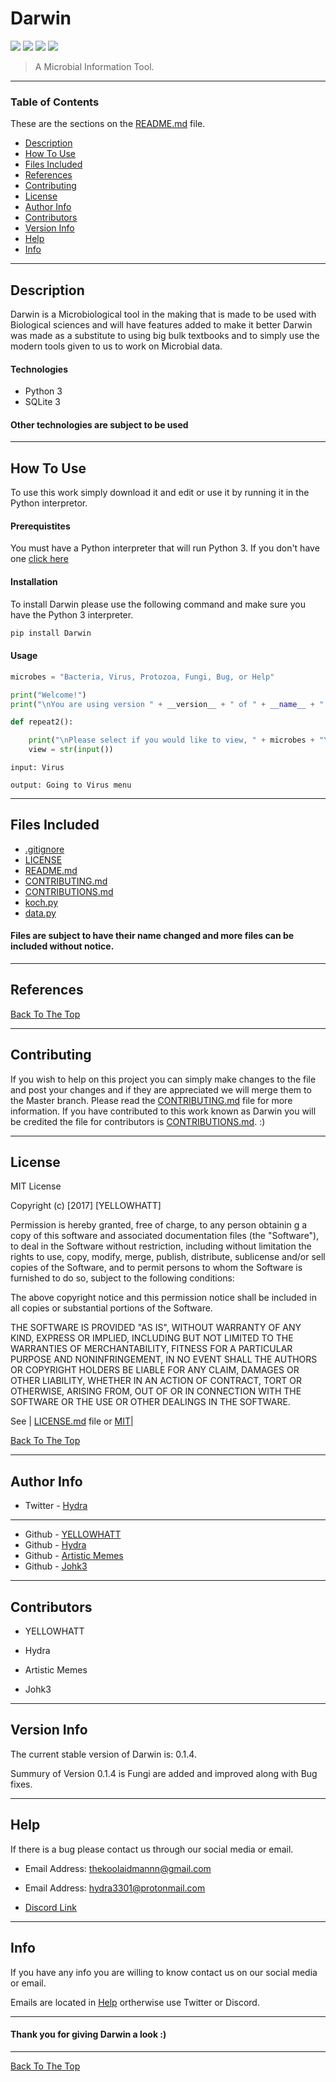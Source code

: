 # Darwin 

![](https://img.shields.io/badge/python-3.6-blue.svg) ![](https://img.shields.io/badge/license-MIT-lightgray.svg) ![](https://img.shields.io/badge/version-0.1.4-yellow.svg) ![](https://img.shields.io/badge/build-passing-green.svg)

> A Microbial Information Tool. 

---

### Table of Contents 

These are the sections on the [README.md](https://github.com/YELLOWHATT/Darwin/blob/master/README.md) file. 

- [Description](#description)
- [How To Use](#how-to-use)
- [Files Included](#files-included) 
- [References](#references) 
- [Contributing](#contributing) 
- [License](#license)
- [Author Info](#author-info)
- [Contributors](#contributors) 
- [Version Info](#version-info)
- [Help](#help) 
- [Info](#info) 

--- 

## Description 

Darwin is a Microbiological tool in the making that is made to be used with Biological sciences and will have features added to 
make it better Darwin was made as a substitute to using big bulk textbooks and to simply use the modern tools given to us to work 
on Microbial data. 

#### Technologies 

- Python 3 
- SQLite 3 

#### Other technologies are subject to be used 

--- 

## How To Use 

To use this work simply download it and edit or use it by running it in the Python interpretor. 

#### Prerequistites 

You must have a Python interpreter that will run Python 3. If you don't have one [click here](https://www.python.org/downloads/release/python-368/) 

#### Installation 

To install Darwin please use the following command and make sure you have the Python 3 interpreter. 

```bash 
pip install Darwin 
```

#### Usage 

```python 
microbes = "Bacteria, Virus, Protozoa, Fungi, Bug, or Help"

print("Welcome!")
print("\nYou are using version " + __version__ + " of " + __name__ + " made by " + __author__)

def repeat2():

    print("\nPlease select if you would like to view, " + microbes + "\n")
    view = str(input())
```
```
input: Virus 

output: Going to Virus menu
```

--- 

## Files Included 

- [.gitignore](https://github.com/YELLOWHATT/Darwin/blob/master/.gitignore)
- [LICENSE](https://github.com/YELLOWHATT/Darwin/blob/master/LICENSE) 
- [README.md](https://github.com/YELLOWHATT/Darwin/blob/master/README.md) 
- [CONTRIBUTING.md](https://github.com/YELLOWHATT/Darwin/blob/master/CONTRIBUTORS.md)
- [CONTRIBUTIONS.md](https://github.com/YELLOWHATT/Darwin/blob/master/CONTRIBUTIONS.md)
- [koch.py](https://github.com/YELLOWHATT/Darwin/blob/master/koch.py)
- [data.py](https://github.com/YELLOWHATT/Darwin/blob/master/data.py)

#### Files are subject to have their name changed and more files can be included without notice. 

---

## References 

[Back To The Top](#Darwin) 

--- 

## Contributing

If you wish to help on this project you can simply make changes to the file and post your changes and if they are appreciated we will merge them to the Master branch. Please read the [CONTRIBUTING.md](https://github.com/YELLOWHATT/Darwin/blob/master/CONTRIBUTORS.md) file for more information. If you have contributed to this work known as Darwin you will be credited the file for contributors is [CONTRIBUTIONS.md](https://github.com/YELLOWHATT/Darwin/blob/master/CONTRIBUTIONS.md). :) 

--- 

## License 

MIT License 

Copyright (c) [2017] [YELLOWHATT] 

Permission is hereby granted, free of charge, to any person obtainin g a copy of this software and associated documentation files (the "Software"), to deal in the Software without restriction, including without limitation the rights to use, copy, modify, merge, publish, distribute, sublicense and/or sell copies of the Software, and to permit persons to whom the Software is furnished to do so, subject to the following conditions: 

The above copyright notice and this permission notice shall be included in all copies or substantial portions of the Software. 

THE SOFTWARE IS PROVIDED "AS IS", WITHOUT WARRANTY OF ANY KIND, EXPRESS OR IMPLIED, INCLUDING BUT NOT LIMITED TO THE WARRANTIES OF MERCHANTABILITY, FITNESS FOR A PARTICULAR PURPOSE AND NONINFRINGEMENT, IN NO EVENT SHALL THE AUTHORS OR COPYRIGHT HOLDERS BE LIABLE FOR ANY CLAIM, DAMAGES OR OTHER LIABILITY, WHETHER IN AN ACTION OF CONTRACT, TORT OR OTHERWISE, ARISING FROM, OUT OF OR IN CONNECTION WITH THE SOFTWARE OR THE USE OR OTHER DEALINGS IN THE SOFTWARE. 

See | [LICENSE.md](https://github.com/YELLOWHATT/Darwin/blob/master/LICENSE) file or [MIT](https://choosealicense.com/licenses/mit/)|

[Back To The Top](#Darwin) 

--- 

## Author Info 

- Twitter - [Hydra](https://twitter.com/Hydra_3301)
--- 
- Github - [YELLOWHATT](https://github.com/YELLOWHATT)
- Github - [Hydra](https://github.com/Hydr43301)
- Github - [Artistic Memes](https://github.com/ArtisticMemes) 
- Github - [Johk3](https://github.com/Johk3)

--- 

## Contributors 

- YELLOWHATT 

- Hydra 

- Artistic Memes 

- Johk3 

--- 

## Version Info 

The current stable version of Darwin is: 0.1.4. 

Summury of Version 0.1.4 is Fungi are added and improved along with Bug fixes. 

--- 

## Help 

If there is a bug please contact us through our social media or email. 

- Email Address: thekoolaidmannn@gmail.com 

- Email Address: hydra3301@protonmail.com 

- [Discord Link](https://discord.gg/EmUedu)

--- 

## Info 

If you have any info you are willing to know contact us on our social media or email. 

Emails are located in [Help](#help) ortherwise use Twitter or Discord.  

--- 

#### Thank you for giving Darwin a look :) 

---

[Back To The Top](#Darwin) 
